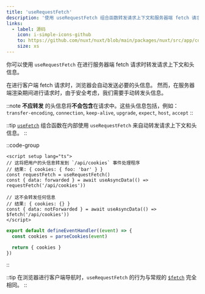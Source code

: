 ```yaml
---
title: 'useRequestFetch'
description: '使用 useRequestFetch 组合函数转发请求上下文和服务器端 fetch 请求的头信息。'
links:
  - label: 源码
    icon: i-simple-icons-github
    to: https://github.com/nuxt/nuxt/blob/main/packages/nuxt/src/app/composables/ssr.ts
    size: xs
---
```


你可以使用 `useRequestFetch` 在进行服务器端 fetch 请求时转发请求上下文和头信息。

在进行客户端 fetch 请求时，浏览器会自动发送必要的头信息。
然而，在服务器端渲染期间进行请求时，由于安全考虑，我们需要手动转发头信息。

::note
**不应转发** 的头信息将**不会包含**在请求中。这些头信息包括，例如：
`transfer-encoding`, `connection`, `keep-alive`, `upgrade`, `expect`, `host`, `accept`
::

::tip
[`useFetch`](/docs/api/composables/use-fetch) 组合函数在内部使用 `useRequestFetch` 来自动转发请求上下文和头信息。
::

::code-group

```vue [pages/index.vue]
<script setup lang="ts">
// 这将把用户的头信息转发到 `/api/cookies` 事件处理程序
// 结果: { cookies: { foo: 'bar' } }
const requestFetch = useRequestFetch()
const { data: forwarded } = await useAsyncData(() => requestFetch('/api/cookies'))

// 这不会转发任何信息
// 结果: { cookies: {} }
const { data: notForwarded } = await useAsyncData(() => $fetch('/api/cookies')) 
</script>
```

```ts [server/api/cookies.ts]
export default defineEventHandler((event) => {
  const cookies = parseCookies(event)

  return { cookies }
})
```

::

::tip
在浏览器进行客户端导航时，`useRequestFetch` 的行为与常规的 [`$fetch`](/docs/api/utils/dollarfetch) 完全相同。
::
